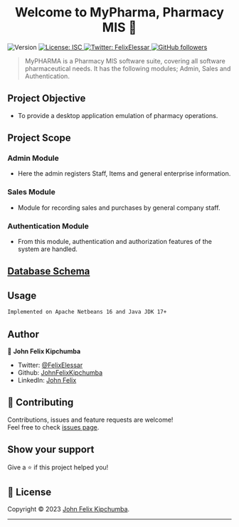 <h1 align="center">Welcome to MyPharma, Pharmacy MIS 👋</h1>
<p>
  <img alt="Version" src="https://img.shields.io/badge/version-1.0.0-blue.svg?cacheSeconds=2592000" />
  <a href="#" target="_blank">
    <img alt="License: ISC" src="https://img.shields.io/badge/License-ISC-yellow.svg" /> 
  </a>
  <a href="https://twitter.com/@FelixElessar" target="_blank">
    <img alt="Twitter: FelixElessar" src="https://img.shields.io/twitter/follow/FelixElessar.svg?style=social" />
  </a>
  <a href="https://github.com/JohnFelixKipchumba" target="_blank">
    <img alt="GitHub followers" src="https://img.shields.io/github/followers/JohnFelixKipchumba?style=social">                                        
  </a>
</p>

> MyPHARMA is a Pharmacy MIS software suite, covering all software pharmaceutical needs. It has the following modules; Admin, Sales and Authentication.

## Project Objective
- To provide a desktop application emulation of pharmacy operations.

## Project Scope
### Admin Module

-	Here the admin registers Staff, Items and general enterprise information.

### Sales Module

-	Module for recording sales and purchases by general company staff.

### Authentication Module
-	From this module, authentication and authorization features of the system are handled.

## [Database Schema](/Resources)

## Usage

```sh
Implemented on Apache Netbeans 16 and Java JDK 17+
```

## Author

👤 **John Felix Kipchumba**


* Twitter: [@FelixElessar](https://twitter.com/FelixElessar)
* Github: [JohnFelixKipchumba](https://github.com/JohnFelixKipchumba)
* LinkedIn: [John Felix](https://linkedin.com/in/john-felix-7573a9277)

## 🤝 Contributing

Contributions, issues and feature requests are welcome!<br />Feel free to check [issues page](https://github.com/JohnFelixKipchumba/PHARMACY%20MIS/issues). 

## Show your support

Give a ⭐️ if this project helped you!

## 📝 License

Copyright © 2023 [John Felix Kipchumba](https://github.com/JohnFelixKipchumba).

***

